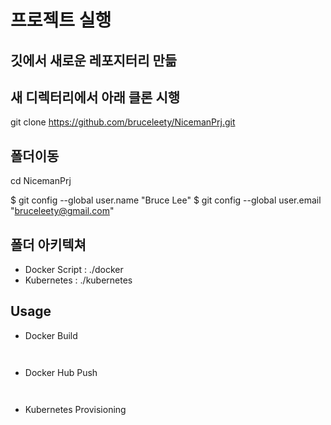 # 프로젝트 실행

## 깃에서 새로운 레포지터리 만듦

## 새 디렉터리에서 아래 클론 시행
git clone https://github.com/bruceleety/NicemanPrj.git

## 폴더이동
cd NicemanPrj

$ git config --global user.name "Bruce Lee"
$ git config --global user.email "bruceleety@gmail.com"

## 폴더 아키텍쳐
* Docker Script : ./docker
* Kubernetes : ./kubernetes

## Usage

* Docker Build
```


```

* Docker Hub Push
```


```

* Kubernetes Provisioning
```


```